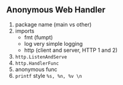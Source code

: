 ## Anonymous Web Handler

1. package name (main vs other)
1. imports
    - fmt (fumpt)
    - log very simple logging
    - http (client and server, HTTP 1 and 2)
1. `http.ListenAndServe`
1. `http.HandlerFunc`
1. anonymous func
1. `printf` style `%s, %n, %v \n`

